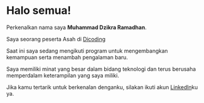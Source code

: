 # Halo semua!

Perkenalkan nama saya **Muhammad Dzikra Ramadhan**.<br>

Saya seorang peserta Asah di [Dicoding](https://www.dicoding.com/)<br>

Saat ini saya sedang mengikuti program untuk mengembangkan kemampuan serta menambah pengalaman baru.<br>

Saya memiliki minat yang besar dalam bidang teknologi dan terus berusaha memperdalam keterampilan yang saya miliki.<br>

Jika kamu tertarik untuk berkenalan denganku, silakan ikuti akun [LinkedIn](https://www.linkedin.com/in/muhammad-dzikra-ramadhan-4a35521a1/)ku ya.

